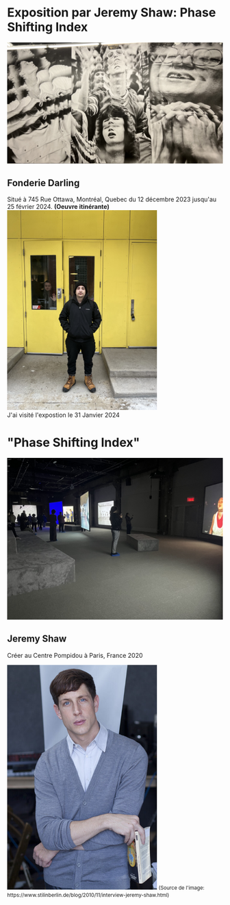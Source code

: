 # Exposition par Jeremy Shaw: Phase Shifting Index
<img width="800" src="media/phase_shifting_mur.JPG">

<br>

## Fonderie Darling

Situé à 745 Rue Ottawa, Montréal, Quebec du 12 décembre 2023 jusqu'au 25 février 2024. **(Oeuvre itinérante)**
<img width="350" src="media/entree_fonderie_Darling.png">
<br>
J'ai visité l'expostion le 31 Janvier 2024
<br>

# "Phase Shifting Index"
<img width="650" src="media/ensemble_oeuvre.png">

## Jeremy Shaw
Créer au Centre Pompidou à Paris, France 2020

<img width="350" src="media/jeremy_shaw.jpg">
 <small> (Source de l'image: https://www.stilinberlin.de/blog/2010/11/interview-jeremy-shaw.html) </small>
<br>


